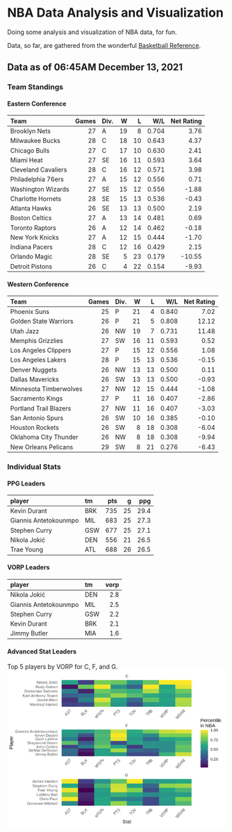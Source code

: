 # NBA Data Analysis and Visualization

Doing some analysis and visualization of NBA data, for fun.

Data, so far, are gathered from the wonderful [Basketball
Reference](https://www.basketball-reference.com/).

## Data as of 06:45AM December 13, 2021

### Team Standings

#### Eastern Conference

| Team                | Games | Div. |  W |  L |   W/L | Net Rating |
| :------------------ | ----: | :--- | -: | -: | ----: | ---------: |
| Brooklyn Nets       |    27 | A    | 19 |  8 | 0.704 |       3.76 |
| Milwaukee Bucks     |    28 | C    | 18 | 10 | 0.643 |       4.37 |
| Chicago Bulls       |    27 | C    | 17 | 10 | 0.630 |       2.41 |
| Miami Heat          |    27 | SE   | 16 | 11 | 0.593 |       3.64 |
| Cleveland Cavaliers |    28 | C    | 16 | 12 | 0.571 |       3.98 |
| Philadelphia 76ers  |    27 | A    | 15 | 12 | 0.556 |       0.71 |
| Washington Wizards  |    27 | SE   | 15 | 12 | 0.556 |     \-1.88 |
| Charlotte Hornets   |    28 | SE   | 15 | 13 | 0.536 |     \-0.43 |
| Atlanta Hawks       |    26 | SE   | 13 | 13 | 0.500 |       2.19 |
| Boston Celtics      |    27 | A    | 13 | 14 | 0.481 |       0.69 |
| Toronto Raptors     |    26 | A    | 12 | 14 | 0.462 |     \-0.18 |
| New York Knicks     |    27 | A    | 12 | 15 | 0.444 |     \-1.70 |
| Indiana Pacers      |    28 | C    | 12 | 16 | 0.429 |       2.15 |
| Orlando Magic       |    28 | SE   |  5 | 23 | 0.179 |    \-10.55 |
| Detroit Pistons     |    26 | C    |  4 | 22 | 0.154 |     \-9.93 |

#### Western Conference

| Team                   | Games | Div. |  W |  L |   W/L | Net Rating |
| :--------------------- | ----: | :--- | -: | -: | ----: | ---------: |
| Phoenix Suns           |    25 | P    | 21 |  4 | 0.840 |       7.02 |
| Golden State Warriors  |    26 | P    | 21 |  5 | 0.808 |      12.12 |
| Utah Jazz              |    26 | NW   | 19 |  7 | 0.731 |      11.48 |
| Memphis Grizzlies      |    27 | SW   | 16 | 11 | 0.593 |       0.52 |
| Los Angeles Clippers   |    27 | P    | 15 | 12 | 0.556 |       1.08 |
| Los Angeles Lakers     |    28 | P    | 15 | 13 | 0.536 |     \-0.15 |
| Denver Nuggets         |    26 | NW   | 13 | 13 | 0.500 |       0.11 |
| Dallas Mavericks       |    26 | SW   | 13 | 13 | 0.500 |     \-0.93 |
| Minnesota Timberwolves |    27 | NW   | 12 | 15 | 0.444 |     \-1.08 |
| Sacramento Kings       |    27 | P    | 11 | 16 | 0.407 |     \-2.86 |
| Portland Trail Blazers |    27 | NW   | 11 | 16 | 0.407 |     \-3.03 |
| San Antonio Spurs      |    26 | SW   | 10 | 16 | 0.385 |     \-0.10 |
| Houston Rockets        |    26 | SW   |  8 | 18 | 0.308 |     \-6.04 |
| Oklahoma City Thunder  |    26 | NW   |  8 | 18 | 0.308 |     \-9.94 |
| New Orleans Pelicans   |    29 | SW   |  8 | 21 | 0.276 |     \-6.43 |

### Individual Stats

#### PPG Leaders

| player                | tm  | pts |  g |  ppg |
| :-------------------- | :-- | --: | -: | ---: |
| Kevin Durant          | BRK | 735 | 25 | 29.4 |
| Giannis Antetokounmpo | MIL | 683 | 25 | 27.3 |
| Stephen Curry         | GSW | 677 | 25 | 27.1 |
| Nikola Jokić          | DEN | 556 | 21 | 26.5 |
| Trae Young            | ATL | 688 | 26 | 26.5 |

#### VORP Leaders

| player                | tm  | vorp |
| :-------------------- | :-- | ---: |
| Nikola Jokić          | DEN |  2.8 |
| Giannis Antetokounmpo | MIL |  2.5 |
| Stephen Curry         | GSW |  2.2 |
| Kevin Durant          | BRK |  2.1 |
| Jimmy Butler          | MIA |  1.6 |

#### Advanced Stat Leaders

Top 5 players by VORP for C, F, and G.
![](README_files/figure-gfm/README-unnamed-chunk-7-1.png)<!-- -->
